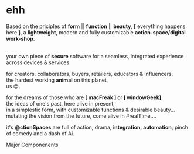 # ehh 

Based on the priciples of **form** || **function** || **beauty**, **[** everything happens here **]**, a <b class="b">lightweight</b>, modern and fully customizable <b>action-space/digital work-shop</b>.

<br>your own piece of <b class="b">secure</b> software for a seamless, integrated experience across devices & services.
<br>
<p>for creators, collaborators, buyers, retailers, educators & influencers.
<br>the hardest working <b>animal</b> on this planet,
<br>us 😊.
</p>
 <p class="collapsible" ">for the dreams of those who are <b>[ macFreak ] </b> or<b> [ windowGeek]</b>,
 <br>the ideas of one's past, here alive in present,
 <br>in a simplestic form, with customizable functions & desirable beauty...                        <br>mutating the vision from the future, come alive in #realTime....
 <br>
 </p>
   it's <b>@ctionSpaces</b> are full of action, drama, <b>integration, automation,</b> pinch of comedy and a dash of Ai.


Major Componenents
                   
